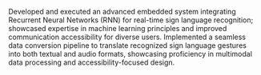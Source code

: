 Developed and executed an advanced embedded system integrating Recurrent Neural Networks (RNN) for real-time sign language recognition; showcased expertise in machine learning principles and improved communication accessibility for diverse users.
Implemented a seamless data conversion pipeline to translate recognized sign language gestures into both textual and audio formats, showcasing proficiency in multimodal data processing and accessibility-focused design.
